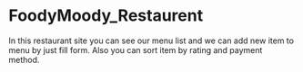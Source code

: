 # FoodyMoody_Restaurent
In this restaurant site you can see  our menu list and we can add new item to menu by just fill form. Also you can sort item by rating and payment method.
